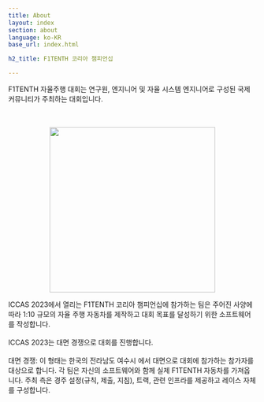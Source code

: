 ```yaml
---
title: About
layout: index
section: about
language: ko-KR
base_url: index.html

h2_title: F1TENTH 코리아 챔피언십

---
```


F1TENTH 자율주행 대회는 연구원, 엔지니어 및 자율 시스템 엔지니어로 구성된 국제 커뮤니티가 주최하는 대회입니다.

<br>
<br>

<center>
<a href="#" class="image main"><img src="./images/F1TENTH/f1tenth_video.gif"  style="width: 35vw" alt="" /></a>
</center>

ICCAS 2023에서 열리는 F1TENTH 코리아 챔피언십에 참가하는 팀은 주어진 사양에 따라 1:10 규모의 자율 주행 자동차를 제작하고 대회 목표를 달성하기 위한 소프트웨어를 작성합니다.
<br>
<br>
ICCAS 2023는 대면 경쟁으로 대회를 진행합니다.
<br>
<br>
대면 경쟁: 이 형태는 한국의 전라남도 여수시 에서 대면으로 대회에 참가하는 참가자를 대상으로 합니다. 각 팀은 자신의 소프트웨어와 함께 실제 F1TENTH 자동차를 가져옵니다. 주최 측은 경주 설정(규칙, 제출, 지침), 트랙, 관련 인프라를 제공하고 레이스 자체를 구성합니다.
<br>
<br>

<!-- <center>
<a href="https://2023.iccas.org/" class="image main"><img src="../images/iccas.png"  style="width: 25vw" alt="국제제어자동화로봇시스템학회" /></a>
</center>
<br>
<center>
<a href="#" class="image main"><img src="../images/F1TENTH/f1tenth_korea_logo.jpg"  style="width: 35vw" alt="" /></a>
</center> -->

